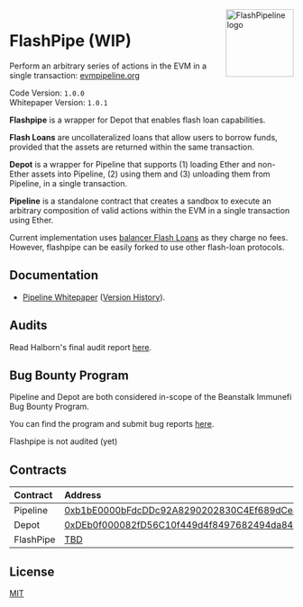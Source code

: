 <img src="https://github.com/Brean0/Flashpipe/assets/flashPipeline.svg" alt="FlashPipeline logo" align="right" width="120" />

# FlashPipe (WIP)

Perform an arbitrary series of actions in the EVM in a single transaction: [evmpipeline.org](https://evmpipeline.org)

Code Version: `1.0.0` <br>
Whitepaper Version: `1.0.1`

**Flashpipe** is a wrapper for Depot that enables flash loan capabilities.

**Flash Loans** are uncollateralized loans that allow users to borrow funds, provided that 
the assets are returned within the same transaction.

**Depot** is a wrapper for Pipeline that
supports (1) loading Ether and non-Ether assets into Pipeline, (2) using them and (3) unloading
them from Pipeline, in a single transaction. 

**Pipeline** is a standalone contract that creates a sandbox to execute an arbitrary composition of valid
actions within the EVM in a single transaction using Ether. 

Current implementation uses [balancer Flash Loans](https://dev.balancer.fi/resources/flash-loans) as they charge no fees.
However, flashpipe can be easily forked to use other flash-loan protocols.

## Documentation

* [Pipeline Whitepaper](https://evmpipeline.org/pipeline.pdf) ([Version History](https://github.com/BeanstalkFarms/Pipeline-Whitepaper/tree/main/version-history)).

## Audits

Read Halborn's final audit report [here](https://bean.money/11-15-22-pipeline-halborn-report).

## Bug Bounty Program

Pipeline and Depot are both considered in-scope of the Beanstalk Immunefi Bug Bounty Program.

You can find the program and submit bug reports [here](https://immunefi.com/bounty/beanstalk).

Flashpipe is not audited (yet)

## Contracts

|  Contract  |              Address 
|:-----------|:-----------------------------------------------------------------------------------------------------------------------|
|  Pipeline  | [0xb1bE0000bFdcDDc92A8290202830C4Ef689dCeaa](https://etherscan.io/address/0xb1bE0000bFdcDDc92A8290202830C4Ef689dCeaa)  |
|  Depot     | [0xDEb0f000082fD56C10f449d4f8497682494da84D](https://etherscan.io/address/0xDEb0f000082fD56C10f449d4f8497682494da84D)  |
|  FlashPipe | [TBD](https://etherscan.io/address/0xDEb0f000082fD56C10f449d4f8497682494da84D)  |

## License

[MIT](https://github.com/BeanstalkFarms/Pipeline/blob/master/LICENSE)
